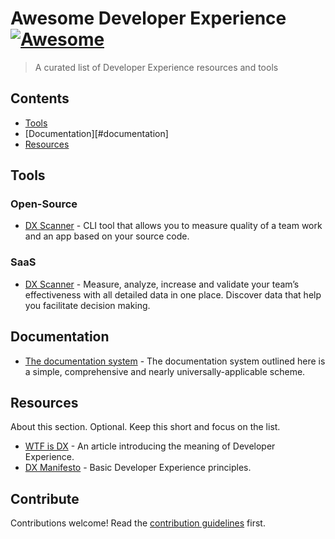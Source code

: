 # Awesome Developer Experience [![Awesome](https://awesome.re/badge.svg)](https://awesome.re)

> A curated list of Developer Experience resources and tools


## Contents

- [Tools](#tools)
- [Documentation][#documentation]
- [Resources](#resources)

## Tools

### Open-Source

- [DX Scanner](https://github.com/DXHeroes/dx-scanner) - CLI tool that allows you to measure quality of a team work and an app based on your source code.

### SaaS

- [DX Scanner](https://dxscanner.io) - Measure, analyze, increase and validate your team’s effectiveness with all detailed data in one place. Discover data that help you facilitate decision making.

## Documentation

- [The documentation system](https://documentation.divio.com) - The documentation system outlined here is a simple, comprehensive and nearly universally-applicable scheme.

## Resources

About this section. Optional. Keep this short and focus on the list.

- [WTF is DX](https://developerexperience.io/practices/good-developer-experience) - An article introducing the meaning of Developer Experience.
- [DX Manifesto](https://developerexperiencemanifesto.org) - Basic Developer Experience principles. 

## Contribute

Contributions welcome! Read the [contribution guidelines](contributing.md) first.
